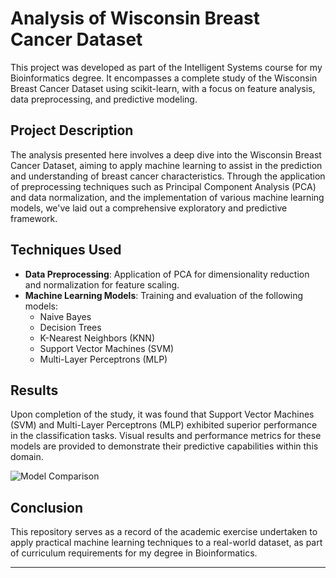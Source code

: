# Analysis of Wisconsin Breast Cancer Dataset

This project was developed as part of the Intelligent Systems course for my Bioinformatics degree. It encompasses a complete study of the Wisconsin Breast Cancer Dataset using scikit-learn, with a focus on feature analysis, data preprocessing, and predictive modeling.

## Project Description

The analysis presented here involves a deep dive into the Wisconsin Breast Cancer Dataset, aiming to apply machine learning to assist in the prediction and understanding of breast cancer characteristics. Through the application of preprocessing techniques such as Principal Component Analysis (PCA) and data normalization, and the implementation of various machine learning models, we've laid out a comprehensive exploratory and predictive framework.

## Techniques Used

- **Data Preprocessing**: Application of PCA for dimensionality reduction and normalization for feature scaling.
- **Machine Learning Models**: Training and evaluation of the following models:
  - Naive Bayes
  - Decision Trees
  - K-Nearest Neighbors (KNN)
  - Support Vector Machines (SVM)
  - Multi-Layer Perceptrons (MLP)

## Results

Upon completion of the study, it was found that Support Vector Machines (SVM) and Multi-Layer Perceptrons (MLP) exhibited superior performance in the classification tasks. Visual results and performance metrics for these models are provided to demonstrate their predictive capabilities within this domain.

![Model Comparison](images/model_comparison.png)


## Conclusion

This repository serves as a record of the academic exercise undertaken to apply practical machine learning techniques to a real-world dataset, as part of curriculum requirements for my degree in Bioinformatics.

---

